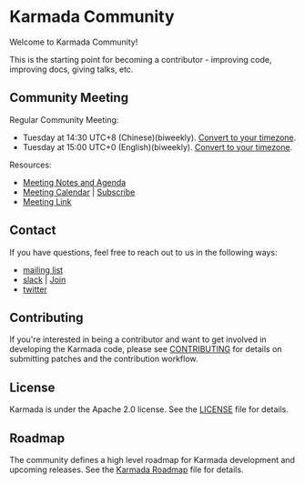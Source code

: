 # Karmada Community
Welcome to Karmada Community!

This is the starting point for becoming a contributor - improving code, improving docs, giving talks, etc.

## Community Meeting

Regular Community Meeting:
* Tuesday at 14:30 UTC+8 (Chinese)(biweekly). [Convert to your timezone](https://dateful.com/convert/utc8?t=1430).
* Tuesday at 15:00 UTC+0 (English)(biweekly). [Convert to your timezone](https://dateful.com/convert/coordinated-universal-time-utc?t=15).

Resources:
- [Meeting Notes and Agenda](https://docs.google.com/document/d/1y6YLVC-v7cmVAdbjedoyR5WL0-q45DBRXTvz5_I7bkA/edit)
- [Meeting Calendar](https://calendar.google.com/calendar/embed?src=karmadaoss%40gmail.com&ctz=Asia%2FShanghai) | [Subscribe](https://calendar.google.com/calendar/u/1?cid=a2FybWFkYW9zc0BnbWFpbC5jb20)
- [Meeting Link](https://zoom.com/my/karmada)

## Contact

If you have questions, feel free to reach out to us in the following ways:

- [mailing list](https://groups.google.com/forum/#!forum/karmada)
- [slack](https://cloud-native.slack.com/archives/C02MUF8QXUN) | [Join](https://slack.cncf.io/)
- [twitter](https://twitter.com/karmada_io)

## Contributing

If you're interested in being a contributor and want to get involved in
developing the Karmada code, please see [CONTRIBUTING](CONTRIBUTING.md) for
details on submitting patches and the contribution workflow.

## License

Karmada is under the Apache 2.0 license. See the [LICENSE](LICENSE) file for details.

## Roadmap

The community defines a high level roadmap for Karmada development and upcoming releases. See the [Karmada Roadmap](ROADMAP.md) file for details.
